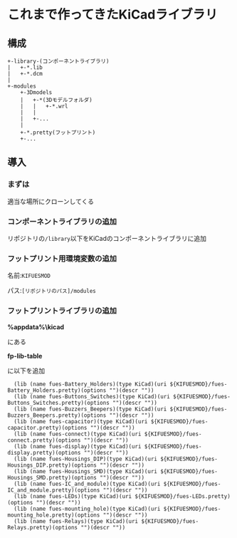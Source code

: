 # これまで作ってきたKiCadライブラリ
## 構成
    +-library-(コンポーネントライブラリ)
    |   +-*.lib
    |   +-*.dcm
    |
    +-modules
        +-3Dmodels
        |   +-*(3Dモデルフォルダ)
        |   |   +-*.wrl
        |   |
        |   +-...
        |
        +-*.pretty(フットプリント)
        +-...
## 導入
### まずは
適当な場所にクローンしてくる
### コンポーネントライブラリの追加
リポジトリの`/library`以下をKiCadのコンポーネントライブラリに追加

### フットプリント用環境変数の追加
名前:`KIFUESMOD`

パス:`[リポジトリのパス]/modules`

### フットプリントライブラリの追加
__%appdata%\kicad__

にある

__fp-lib-table__

に以下を追加

      (lib (name fues-Battery_Holders)(type KiCad)(uri ${KIFUESMOD}/fues-Battery_Holders.pretty)(options "")(descr ""))
      (lib (name fues-Buttons_Switches)(type KiCad)(uri ${KIFUESMOD}/fues-Buttons_Switches.pretty)(options "")(descr ""))
      (lib (name fues-Buzzers_Beepers)(type KiCad)(uri ${KIFUESMOD}/fues-Buzzers_Beepers.pretty)(options "")(descr ""))
      (lib (name fues-capacitor)(type KiCad)(uri ${KIFUESMOD}/fues-capacitor.pretty)(options "")(descr ""))
      (lib (name fues-connect)(type KiCad)(uri ${KIFUESMOD}/fues-connect.pretty)(options "")(descr ""))
      (lib (name fues-display)(type KiCad)(uri ${KIFUESMOD}/fues-display.pretty)(options "")(descr ""))
      (lib (name fues-Housings_DIP)(type KiCad)(uri ${KIFUESMOD}/fues-Housings_DIP.pretty)(options "")(descr ""))
      (lib (name fues-Housings_SMD)(type KiCad)(uri ${KIFUESMOD}/fues-Housings_SMD.pretty)(options "")(descr ""))
      (lib (name fues-IC_and_module)(type KiCad)(uri ${KIFUESMOD}/fues-IC_and_module.pretty)(options "")(descr ""))
      (lib (name fues-LEDs)(type KiCad)(uri ${KIFUESMOD}/fues-LEDs.pretty)(options "")(descr ""))
      (lib (name fues-mounting_hole)(type KiCad)(uri ${KIFUESMOD}/fues-mounting_hole.pretty)(options "")(descr ""))
      (lib (name fues-Relays)(type KiCad)(uri ${KIFUESMOD}/fues-Relays.pretty)(options "")(descr ""))
